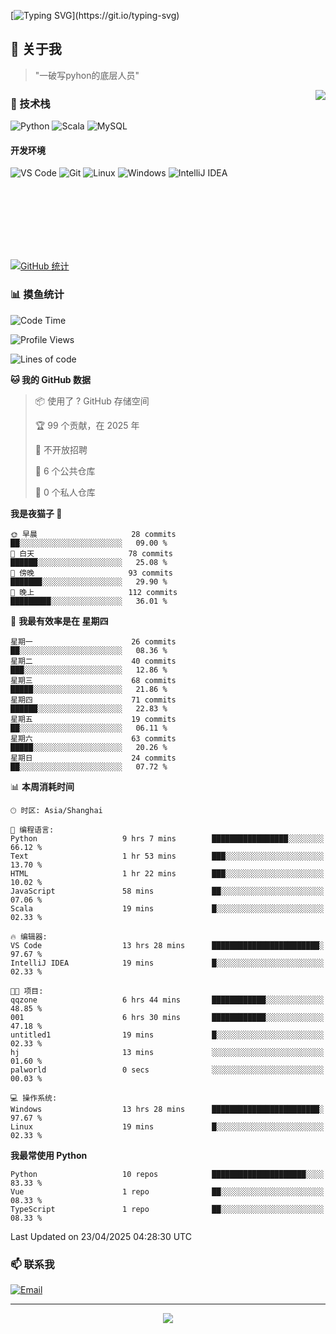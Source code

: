 [![Typing SVG](https://readme-typing-svg.herokuapp.com?font=Fira+Code&pause=1000&color=36BCF7&random=false&width=435&lines=print(%22Hello%2C+World!%22);%23+Welcome+to+my+code+space+%F0%9F%90%8D)](https://git.io/typing-svg)

## 🌟 关于我

> "一破写pyhon的底层人员"

<img align="right" src="https://github-readme-stats.vercel.app/api/top-langs/?username=huanxin996&theme=tokyonight" />

### 🎯 技术栈

![Python](https://img.shields.io/badge/Python-Expert-3776AB?style=for-the-badge&logo=python&logoColor=white)
![Scala](https://img.shields.io/badge/Scala-Expert-DC322F?style=for-the-badge&logo=scala&logoColor=white)
![MySQL](https://img.shields.io/badge/MySQL-Expert-4479A1?style=for-the-badge&logo=mysql&logoColor=white)

#### 开发环境

![VS Code](https://img.shields.io/badge/VS_Code-007ACC?style=for-the-badge&logo=visual-studio-code&logoColor=white)
![Git](https://img.shields.io/badge/Git-F05032?style=for-the-badge&logo=git&logoColor=white)
![Linux](https://img.shields.io/badge/Linux-FCC624?style=for-the-badge&logo=linux&logoColor=black)
![Windows](https://img.shields.io/badge/Windows_11-0078D4?style=for-the-badge&logo=windows11&logoColor=white)
![IntelliJ IDEA](https://img.shields.io/badge/IntelliJ_IDEA-000000?style=for-the-badge&logo=intellij-idea&logoColor=white)

<br/><br/><br/><br/><br/><br/>

  
[![GitHub 统计](https://github-readme-stats.vercel.app/api?username=huanxin996&show_icons=true&theme=tokyonight)](https://github.com/huanxin996)

### 📊 摸鱼统计

<!--START_SECTION:waka-->
![Code Time](http://img.shields.io/badge/Code%20Time-82%20hrs%2055%20mins-blue)

![Profile Views](http://img.shields.io/badge/%E4%B8%AA%E4%BA%BA%E8%B5%84%E6%96%99%E8%A7%82%E7%9C%8B%E6%AC%A1%E6%95%B0-1-blue)

![Lines of code](https://img.shields.io/badge/%E4%BB%8E%E3%80%8CHello%20World%E3%80%8D%E8%B5%B7%E6%88%91%E5%B7%B2%E7%BB%8F%E5%86%99%E4%BA%86-2.4%20million%20%E8%A1%8C%E4%BB%A3%E7%A0%81-blue)

**🐱 我的 GitHub 数据** 

> 📦  使用了 ? GitHub 存储空间 
 > 
> 🏆 99 个贡献，在 2025 年
 > 
> 🚫 不开放招聘
 > 
> 📜 6 个公共仓库 
 > 
> 🔑 0 个私人仓库 
 > 
**我是夜猫子 🦉** 

```text
🌞 早晨                     28 commits          ██░░░░░░░░░░░░░░░░░░░░░░░   09.00 % 
🌆 白天                     78 commits          ██████░░░░░░░░░░░░░░░░░░░   25.08 % 
🌃 傍晚                     93 commits          ███████░░░░░░░░░░░░░░░░░░   29.90 % 
🌙 晚上                     112 commits         █████████░░░░░░░░░░░░░░░░   36.01 % 
```
📅 **我最有效率是在 星期四** 

```text
星期一                      26 commits          ██░░░░░░░░░░░░░░░░░░░░░░░   08.36 % 
星期二                      40 commits          ███░░░░░░░░░░░░░░░░░░░░░░   12.86 % 
星期三                      68 commits          █████░░░░░░░░░░░░░░░░░░░░   21.86 % 
星期四                      71 commits          ██████░░░░░░░░░░░░░░░░░░░   22.83 % 
星期五                      19 commits          ██░░░░░░░░░░░░░░░░░░░░░░░   06.11 % 
星期六                      63 commits          █████░░░░░░░░░░░░░░░░░░░░   20.26 % 
星期日                      24 commits          ██░░░░░░░░░░░░░░░░░░░░░░░   07.72 % 
```


📊 **本周消耗时间** 

```text
🕑︎ 时区: Asia/Shanghai

💬 编程语言: 
Python                   9 hrs 7 mins        █████████████████░░░░░░░░   66.12 % 
Text                     1 hr 53 mins        ███░░░░░░░░░░░░░░░░░░░░░░   13.70 % 
HTML                     1 hr 22 mins        ███░░░░░░░░░░░░░░░░░░░░░░   10.02 % 
JavaScript               58 mins             ██░░░░░░░░░░░░░░░░░░░░░░░   07.06 % 
Scala                    19 mins             █░░░░░░░░░░░░░░░░░░░░░░░░   02.33 % 

🔥 编辑器: 
VS Code                  13 hrs 28 mins      ████████████████████████░   97.67 % 
IntelliJ IDEA            19 mins             █░░░░░░░░░░░░░░░░░░░░░░░░   02.33 % 

🐱‍💻 项目: 
qqzone                   6 hrs 44 mins       ████████████░░░░░░░░░░░░░   48.85 % 
001                      6 hrs 30 mins       ████████████░░░░░░░░░░░░░   47.18 % 
untitled1                19 mins             █░░░░░░░░░░░░░░░░░░░░░░░░   02.33 % 
hj                       13 mins             ░░░░░░░░░░░░░░░░░░░░░░░░░   01.60 % 
palworld                 0 secs              ░░░░░░░░░░░░░░░░░░░░░░░░░   00.03 % 

💻 操作系统: 
Windows                  13 hrs 28 mins      ████████████████████████░   97.67 % 
Linux                    19 mins             █░░░░░░░░░░░░░░░░░░░░░░░░   02.33 % 
```

**我最常使用 Python** 

```text
Python                   10 repos            █████████████████████░░░░   83.33 % 
Vue                      1 repo              ██░░░░░░░░░░░░░░░░░░░░░░░   08.33 % 
TypeScript               1 repo              ██░░░░░░░░░░░░░░░░░░░░░░░   08.33 % 
```




 Last Updated on 23/04/2025 04:28:30 UTC
<!--END_SECTION:waka-->

### 📫 联系我

[![Email](https://img.shields.io/badge/Email-D14836?style=for-the-badge&logo=gmail&logoColor=white)](mailto:mc.xiaolang@Foxmail.com)

---

<p align="center">
  <img src="https://profile-counter.glitch.me/huanxin996/count.svg" />
</p>